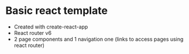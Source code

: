 # Basic react template
  - Created with create-react-app
  - React router v6
  - 2 page components and 1 navigation one (links to access pages using react router)
  
